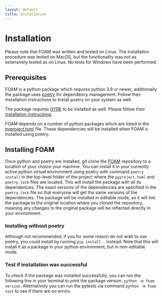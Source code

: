```yaml
---
layout: default
title: Installation
---
```

# Installation

Please note that FOAM was written and tested on Linux. The installation procedure was tested on MacOS, but the functionality was not as extensively tested as on Linux. No tests for Windows have been performed.

## Prerequisites
FOAM is a python package which requires python 3.9 or newer, additionally the package uses <a href="https://python-poetry.org/docs/" target="_blank"> poetry</a> for dependency management. Follow their installation instructions to install poetry on your system as well.

The package requires <a href="https://gyre.readthedocs.io/en/stable/" target="_blank"> GYRE</a> to be installed as well. Please follow their <a href="https://gyre.readthedocs.io/en/stable/ref-guide/installation.html" target="_blank"> installation instructions</a>.

FOAM depends on a number of python packages which are listed in the <a href="https://github.com/MichielsenM/FOAM/tree/master/pyproject.toml" target="_blank"> pyproject.toml</a> file. These dependencies will be installed when FOAM is installed using poetry.

## Installing FOAM
Once python and poetry are installed, git clone the <a href="https://github.com/MichielsenM/FOAM" target="_blank"> FOAM</a> repository to a location of your choice your machine. You can install it in your currently active python virtual environment using poetry with command `poetry install` in the top-level folder of the project where the `pyproject.toml` and `poetry.lock` files are located. This will install the package with all its dependencies. The exact versions of the dependencies are specified in the `poetry.lock` file so that everyone will get the same versions of the dependencies. The package will be installed in editable mode, so it will link the package to the original location where you cloned the repository, meaning any changes to the original package will be reflected directly in your environment.

### Installing without poetry
Although not recommended, if you for some reason do not wish to use poetry, you could install by running `pip install .` instead. Note that this will install it as a package in your python environment, but in non-editable mode.


### Test if installation was successful
To check if the package was installed successfully, you can run the following line in your terminal to print the package version: `python -m foam version`.
Alternatively you can run the pytests via command `python -m foam test` to see if there are no errors.